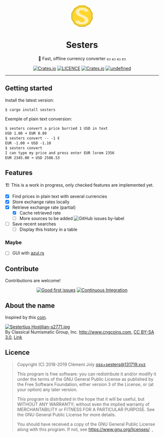 <!-- insert
---
title: "Sesters"
date: 2021-08-21T04:48:15
description: "💱 Fast, offline currency converter 💴 💷 💶 💵"
---
end_insert -->
<!-- remove -->
<div id="home-anchor"></div>
<div align="center">

  <img
       src="https://raw.githubusercontent.com/cljoly/sesters/master/logo76.png"
       height="70"
       width="70"
       >

<h1 alig="center">
  Sesters
</h1>

💱 Fast, offline currency converter 💴 💷 💶 💵
<!-- end_remove -->

<!-- insert
{{< rawhtml >}}
<div class="badges">
{{< github_badge >}}
end_insert -->
<!-- remove -->
</div>

<p align="center">
<!-- end_remove -->
<a href="https://github.com/cljoly/sesters#getting-started"><img src="https://img.shields.io/badge/🚀 getting-started-yellow?style=flat-square" class="badges" alt="Crates.io" /></a> </a><a href="#contribute"><img src="https://img.shields.io/github/license/cljoly/sesters.svg?color=blueviolet&label=contribute&style=flat-square" alt="LICENCE" /></a> <a href="https://crates.io/crates/sesters"><img src="https://img.shields.io/crates/v/sesters.svg?color=blue&style=flat-square" alt="Crates.io" /></a> <a href="https://crates.io/crates/sesters"><img alt="undefined" src="https://img.shields.io/crates/d/sesters.svg?color=brightgreen&style=flat-square"></a>
<!-- remove -->
</p>
<!-- end_remove -->

<!-- insert
</div>
{{< /rawhtml >}}
end_insert -->

******************************************

## Getting started

Install the latest version:

```
$ cargo install sesters
```

Exemple of plain text conversion:
```
$ sesters convert a price burried 1 USD in text
USD 1.00 ➜ EUR 0.89
$ sesters convert -- -1 €
EUR -1.00 ➜ USD -1.10
$ sesters convert
I can type my price and press enter EUR lorem 2356
EUR 2345.00 ➜ USD 2586.53
```

## Features

🏗️ This is a work in progress, only checked features are implemented yet.

- [X] Find prices in plain text with several currencies
- [X] Store exchange rates locally
- [X] Retrieve exchange rate (partial)
  - [X] Cache retrieved rate
  - [ ] More sources to be added ![GitHub issues by-label](https://img.shields.io/github/issues/cljoly/sesters/rate-source.svg)
- [ ] Save recent searches
  - [ ] Display this history in a table

### Maybe

- [ ] GUI with [azul.rs](https://azul.rs/)

## Contribute

Contributions are welcome!

<p align="center">
<a href="https://github.com/cljoly/sesters/issues?q=is%3Aopen+is%3Aissue+label%3A%22good+first+issue%22"><img src="https://img.shields.io/github/issues/cljoly/sesters/good%20first%20issue" alt="Good first issues" /></a>
<a href="https://github.com/cljoly/sesters/actions/"><img src="https://github.com/cljoly/sesters/workflows/Continuous%20Integration/badge.svg" alt="Continuous Integration" /></a>
</p>


## About the name

Inspired by this [coin](https://en.wikipedia.org/wiki/Sestertius).

<p><a href="https://commons.wikimedia.org/wiki/File:Sestertius_Hostilian-s2771.jpg#/media/File:Sestertius_Hostilian-s2771.jpg"><img src="https://upload.wikimedia.org/wikipedia/commons/f/f3/Sestertius_Hostilian-s2771.jpg" alt="Sestertius Hostilian-s2771.jpg"></a><br>By Classical Numismatic Group, Inc. <a rel="nofollow" class="external free" href="http://www.cngcoins.com">http://www.cngcoins.com</a>, <a href="http://creativecommons.org/licenses/by-sa/3.0/" title="Creative Commons Attribution-Share Alike 3.0">CC BY-SA 3.0</a>, <a href="https://commons.wikimedia.org/w/index.php?curid=380116">Link</a></p>

## Licence

> Copyright (C) 2018-2019  Clément Joly <oss+sesters@131719.xyz>
> 
> This program is free software: you can redistribute it and/or modify
> it under the terms of the GNU General Public License as published by
> the Free Software Foundation, either version 3 of the License, or
> (at your option) any later version.
> 
> This program is distributed in the hope that it will be useful,
> but WITHOUT ANY WARRANTY; without even the implied warranty of
> MERCHANTABILITY or FITNESS FOR A PARTICULAR PURPOSE.  See the
> GNU General Public License for more details.
> 
> You should have received a copy of the GNU General Public License
> along with this program.  If not, see <https://www.gnu.org/licenses/>.
,
